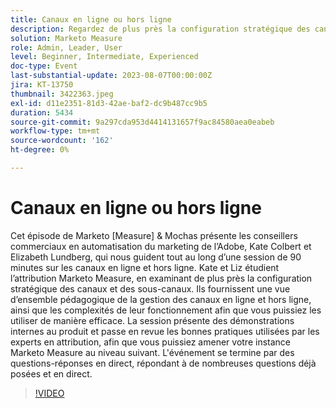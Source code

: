 ```yaml
---
title: Canaux en ligne ou hors ligne
description: Regardez de plus près la configuration stratégique des canaux et sous-canaux, une présentation pédagogique sur la gestion des canaux en ligne et hors ligne, leur fonctionnement , la session présente des démonstrations in-product et passe en revue les bonnes pratiques utilisées par les experts en attribution.
solution: Marketo Measure
role: Admin, Leader, User
level: Beginner, Intermediate, Experienced
doc-type: Event
last-substantial-update: 2023-08-07T00:00:00Z
jira: KT-13750
thumbnail: 3422363.jpeg
exl-id: d11e2351-81d3-42ae-baf2-dc9b487cc9b5
duration: 5434
source-git-commit: 9a297cda953d4414131657f9ac84580aea0eabeb
workflow-type: tm+mt
source-wordcount: '162'
ht-degree: 0%

---
```


# Canaux en ligne ou hors ligne

Cet épisode de Marketo [Measure] &amp; Mochas présente les conseillers commerciaux en automatisation du marketing de l’Adobe, Kate Colbert et Elizabeth Lundberg, qui nous guident tout au long d’une session de 90 minutes sur les canaux en ligne et hors ligne. Kate et Liz étudient l’attribution Marketo Measure, en examinant de plus près la configuration stratégique des canaux et des sous-canaux. Ils fournissent une vue d’ensemble pédagogique de la gestion des canaux en ligne et hors ligne, ainsi que les complexités de leur fonctionnement afin que vous puissiez les utiliser de manière efficace. La session présente des démonstrations internes au produit et passe en revue les bonnes pratiques utilisées par les experts en attribution, afin que vous puissiez amener votre instance Marketo Measure au niveau suivant. L&#39;événement se termine par des questions-réponses en direct, répondant à de nombreuses questions déjà posées et en direct.

>[!VIDEO](https://video.tv.adobe.com/v/3422363/?learn=on)
